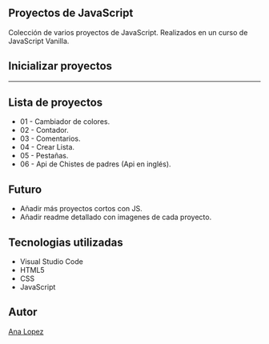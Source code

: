 ## Proyectos de JavaScript

Colección de varios proyectos de JavaScript. Realizados en un curso de JavaScript Vanilla.

## Inicializar proyectos

--------------------------

## Lista de proyectos 

- 01 - Cambiador de colores.
- 02 - Contador.
- 03 - Comentarios.
- 04 - Crear Lista.
- 05 - Pestañas.
- 06 - Api de Chistes de padres (Api en inglés).

## Futuro

- Añadir más proyectos cortos con JS.
- Añadir readme detallado con imagenes de cada proyecto.

## Tecnologias utilizadas

- Visual Studio Code
- HTML5
- CSS
- JavaScript

## Autor 
[Ana Lopez](https://github.com/Alh-19)